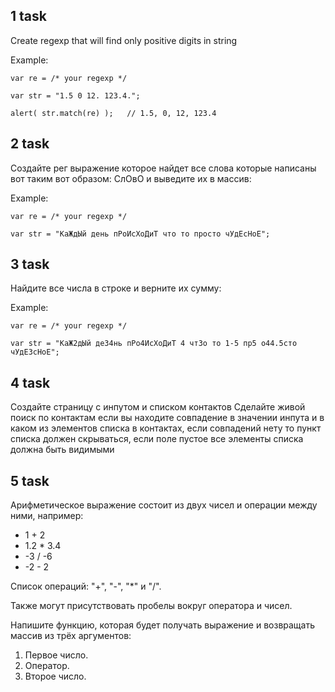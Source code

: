 ## 1 task

Create regexp that will find only positive digits in string

Example:
```
var re = /* your regexp */

var str = "1.5 0 12. 123.4.";

alert( str.match(re) );   // 1.5, 0, 12, 123.4
```

## 2 task

Создайте рег выражение которое найдет все слова которые написаны вот таким вот образом: СлОвО и 
выведите их в массив:

Example:
```
var re = /* your regexp */

var str = "КаЖдЫй день пРоИсХоДиТ что то просто чУдЕсНоЕ";
```

## 3 task

Найдите все числа в строке и верните их сумму:

Example:
```
var re = /* your regexp */

var str = "КаЖ2дЫй де34нь пРо4ИсХоДиТ 4 чт3о то 1-5 пр5 о44.5сто чУдЕ3сНоЕ";
```

## 4 task

Создайте страницу с инпутом и списком контактов
Cделайте живой поиск по контактам если вы находите совпадение в значении инпута 
и в каком из элементов списка в контактах, если совпадений нету то пункт списка
должен скрываться, если поле пустое все элементы
списка должна быть видимыми

## 5 task

Арифметическое выражение состоит из двух чисел и операции между ними, например:

<ul>
<li>1 + 2</li>
<li>1.2 * 3.4</li>
<li>-3 / -6</li>
<li>-2 - 2</li>
</ul>

Список операций: "+", "-", "*" и "/".

Также могут присутствовать пробелы вокруг оператора и чисел.

Напишите функцию, которая будет получать выражение и возвращать массив из трёх аргументов:

<ol>
<li>Первое число.</li>
<li>Оператор.</li>
<li>Второе число.</li>
</ol>